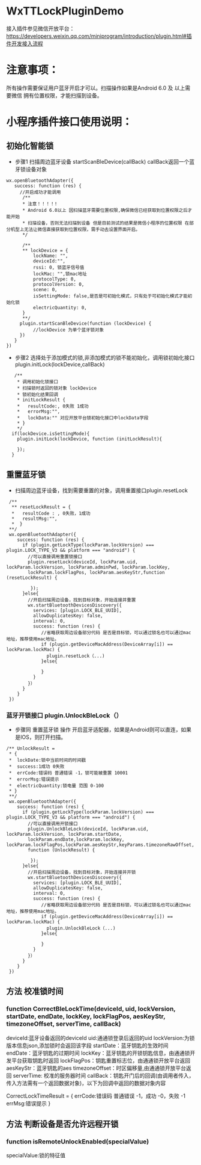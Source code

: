 # WxTTLockPluginDemo 
接入插件参见微信开放平台：https://developers.weixin.qq.com/miniprogram/introduction/plugin.html#插件开发接入流程
# **注意事项**：
所有操作需要保证用户蓝牙开启才可以。扫描操作如果是Android 6.0 及 以上需要微信 拥有位置权限，才能扫描到设备。

# 小程序插件接口使用说明：
## 初始化智能锁
* 步骤1 扫描周边蓝牙设备
startScanBleDevice(callBack) 
callBack返回一个蓝牙锁设备对象
```
wx.openBluetoothAdapter({
   success: function (res) {
     //开启成功才能调用
      /**
      * 注意！！！！!
      * Android 6.0以上 因扫描蓝牙需要位置权限,确保微信已经获取到位置权限之后才能开始    
      * 扫描设备，否则无法扫描到设备 但是目前测试的结果是微信小程序的位置权限 在部分机型上无法让微信直接获取到位置权限，需手动去设置界面开启。
      */
      
      /**
      ** lockDevice = {
          lockName: "",
          deviceId:"",
          rssi: 0, 锁蓝牙信号值
          lockMac: "",锁mac地址
          protocolType: 0,
          protocolVersion: 0,
          scene: 0,
          isSettingMode: false,是否是可初始化模式，只有处于可初始化模式才能初始化锁
          electricQuantity: 0,
      }
      **/
     plugin.startScanBleDevice(function (lockDevice) {
          //lockDevice 为单个蓝牙锁对象
     })
   }
})
```
* 步骤2 选择处于添加模式的锁,非添加模式的锁不能初始化，调用锁初始化接口 plugin.initLock(lockDevice,callBack)
```
   /**
    * 调用初始化锁接口 
    * 扫描锁时返回的锁对象 lockDevice
    * 锁初始化结果回调 
    * initLockResult {
    *   resultCode:, 0失败 1成功
    *   errorMsg:"",
    *   lockData:"" 对应开放平台锁初始化接口中lockData字段
    * }
    */
  if(lockDevice.isSettingMode){
    plugin.initLock(lockDevice, function (initLockResult){
      
    });
  }
  ```
  ## 重置蓝牙锁
  *  扫描周边蓝牙设备，找到需要重置的对象，调用重置接口plugin.resetLock
  ```
   /**
    ** resetLockResult = {
    *   resultCode : , 0失败，1成功
    *   resultMsg:"",
    *  }
   **/
   wx.openBluetoothAdapter({
      success: function (res) {
        if (plugin.getLockType(lockParam.lockVersion) === plugin.LOCK_TYPE_V3 && platform === "android") {
          //可以直接调用重置锁接口
          plugin.resetLock(deviceId, lockParam.uid, lockParam.lockVersion, lockParam.adminPwd, lockParam.lockKey,
          lockParam.lockFlagPos, lockParam.aesKeyStr,function (resetLockResult) {

           });
        }else{
          //开启扫描周边设备，找到目标对象，开始连接并重置
          wx.startBluetoothDevicesDiscovery({
            services: [plugin.LOCK_BLE_UUID],
            allowDuplicatesKey: false,
            interval: 0,
            success: function (res) {
               //省略获取周边设备部分代码 是否是目标锁，可以通过锁名也可以通过mac地址，推荐使用mac地址。
               if (plugin.getDeviceMacAddress(DeviceArray[i]) == lockParam.lockMac) {
                 plugin.resetLock（...)
               }else{
               
               }
            }
          }）
        }
      }
   })
  ```
  ### 蓝牙开锁接口 plugin.UnlockBleLock（）
  * 步骤同 重置蓝牙锁 操作  开启蓝牙适配器，如果是Android则可以直连，如果是IOS，则打开扫描。
  ```
  /** UnlockResult = 
   * {
   *  lockDate:锁中当前时间的时间戳 
   *  success:1成功 0失败
   *  errCode:错误码 普通错误 -1，锁可能被重置 10001
   *  errorMsg:错误提示
   *  electricQuantity:锁电量 范围 0-100
   * }
   **/
   wx.openBluetoothAdapter({
      success: function (res) {
        if (plugin.getLockType(lockParam.lockVersion) === plugin.LOCK_TYPE_V3 && platform === "android") {
          //可以直接调用开锁接口
          plugin.UnlockBleLock(deviceId, lockParam.uid, lockParam.lockVersion, lockParam.startDate, 
          lockParam.endDate,lockParam.lockKey, lockParam.lockFlagPos,lockParam.aesKeyStr,keyParams.timezoneRawOffset,
          function (UnlockResult) {
          
           });
        }else{
          //开启扫描周边设备，找到目标对象，开始连接并开锁
          wx.startBluetoothDevicesDiscovery({
            services: [plugin.LOCK_BLE_UUID],
            allowDuplicatesKey: false,
            interval: 0,
            success: function (res) {
               //省略获取周边设备部分代码 是否是目标锁，可以通过锁名也可以通过mac地址，推荐使用mac地址。
               if (plugin.getDeviceMacAddress(DeviceArray[i]) == lockParam.lockMac) {
                 plugin.UnlockBleLock（...)
               }else{
               
               }
            }
          }）
        }
      }
   })
  ```

## 方法 校准锁时间
### function CorrectBleLockTime(deviceId, uid, lockVersion, startDate, endDate, lockKey, lockFlagPos, aesKeyStr, timezoneOffset, serverTime, callBack)
deviceId:蓝牙设备返回的deviceId
uid:通通锁登录后返回的uid
lockVersion:为锁版本信息json,添加锁时会返回该字段
startDate：蓝牙钥匙的生效时间
endDate：蓝牙钥匙的过期时间
lockKey：蓝牙钥匙的开锁钥匙信息，由通通锁开发平台获取钥匙时返回
lockFlagPos：钥匙重置标志位，由通通锁开放平台返回
aesKeyStr：蓝牙钥匙的aes
timezoneOffset：时区偏移量,由通通锁开放平台返回
serverTime: 校准的服务器时间
callBack：钥匙开门后的回调(由调用者传入，传入方法需有一个返回数据对象)，以下为回调中返回的数据对象内容

CorrectLockTimeResult = 
{
  errCode:错误码 普通错误 -1，成功 -0，失败 -1
  errMsg:错误提示
}

## 方法 判断设备是否允许远程开锁
### function isRemoteUnlockEnabled(specialValue)
specialValue:锁的特征值
